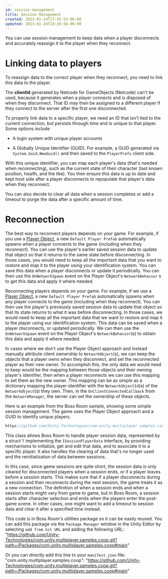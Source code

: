 ```yaml
---
id: session-management
title: Session Management
created: 2023-01-24T17:55:53-06:00
updated: 2023-01-24T18:28:58-06:00
---
```


You can use session management to keep data when a player disconnects and accurately reassign it to the player when they reconnect.

# Linking data to players

To reassign data to the correct player when they reconnect, you need to link this data to the player.

The **clientId** generated by Netcode for GameObjects (Netcode) can't be used, because it generates when a player connects and is disposed of when they disconnect. That ID may then be assigned to a different player if they connect to the server after the first one disconnected.

To properly link data to a specific player, we need an ID that isn't tied to the current connection, but persists through time and is unique to that player. Some options include
* A login system with unique player accounts

* A Globally Unique Identifier (GUID). For example, a GUID generated via `System.Guid.NewGuid()` and then saved to the `PlayerPrefs` client side.

With this unique identifier, you can map each player's data (that's needed when reconnecting), such as the current state of their character (last known position, health, and the like). You then ensure this data is up to date and kept host side after a player disconnects to repopulate that player's data when they reconnect.

You can also decide to clear all data when a session completes or add a timeout to purge the data after a specific amount of time.

# Reconnection

The best way to reconnect players depends on your game. For example, if you use a [Player Object](../basics/networkobject.md#player-objects), a new `Default Player Prefab` automatically spawns when a player connects to the game (including when they reconnect). You can use the player's earlier saved session data to update that object so that it returns to the same state before disconnecting. In those cases, you would need to keep all the important data that you want to restore and map it to the player using your identification system. You can save this data when a player disconnects or update it periodically. You can then use the `OnNetworkSpawn` event on the Player Object's `NetworkBehavior` s to get this data and apply it where needed.

Reconnecting players depends on your game. For example, if we use a [Player Object](../basics/networkobject.md#player-objects), a new `Default Player Prefab`  automatically spawns when any player connects to the game (including when they reconnect). You can then use the player's previously saved session data to update that object so that its state returns to what it was before disconnecting. In those cases, we would need to keep all the important data that we want to restore and map it to the player using our identification system. This data can be saved when a player disconnects, or updated periodically. We can then use the `OnNetworkSpawn` event on the Player Object's `NetworkBehavior`(s) to obtain this data and apply it where needed.

In cases where we don't use the Player Object approach and instead manually attribute client ownership to `NetworkObject`(s), we can keep the objects that a player owns when they disconnect, and set the reconnected player as their new owner. To accomplish this, the only data we would need to keep would be the mapping between those objects and their owning player's identifier, then when a player reconnects we can use this mapping to set them as the new owner. This mapping can be as simple as a dictionary mapping the player identifier with the `NetworkObjectId`(s) of the `NetworkObject`(s) they own. Then, in the `OnClientConnectedCallback` from the `NetworkManager`, the server can set the ownership of these objects.

Here is an example from the Boss Room sample, showing some simple session management. The game uses the Player Object approach and a GUID to identify unique players.

```csharp reference
https://github.com/Unity-Technologies/com.unity.multiplayer.samples.coop/blob/main/Packages/com.unity.multiplayer.samples.coop/Utilities/Net/SessionManager.cs
```

This class allows Boss Room to handle player session data, represented by a struct `T` implementing the `ISessionPlayerData` interface, by providing mechanisms to initialize, get and edit that data, and to associate it to a specific player. It also handles the clearing of data that's no longer used and the reinitialization of data between sessions.

In this case, since game sessions are quite short, the session data is only cleared for disconnected players when a session ends, or if a player leaves before a session starts. This makes sure that if a player disconnects during a session and then reconnects during the next session, the game treats it as a new connection. The definition of when a session ends and when a session starts might vary from game to game, but in Boss Room, a session starts after character selection and ends when the players enter the post-game scene. In other cases, one might want to add a timeout to session data and clear it after a specified time instead.

This code is in Boss Room's utilities package so it can be easily reused. You can add this package via the `Package Manager` window in the Unity Editor by selecting `add from Git URL` and adding the following URL: "https://github.com/Unity-Technologies/com.unity.multiplayer.samples.coop.git?path=/Packages/com.unity.multiplayer.samples.coop#main"

Or you can directly add this line to your `manifest.json` file: "com.unity.multiplayer.samples.coop": "https://github.com/Unity-Technologies/com.unity.multiplayer.samples.coop.git?path=/Packages/com.unity.multiplayer.samples.coop#main"

